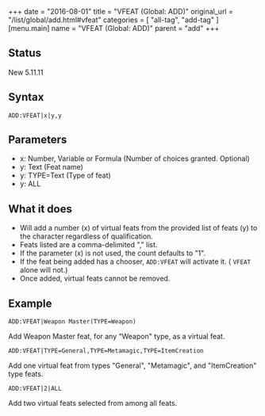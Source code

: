 +++
date = "2016-08-01"
title = "VFEAT (Global: ADD)"
original_url = "/list/global/add.html#vfeat"
categories = [ "all-tag", "add-tag" ]
[menu.main]
    name = "VFEAT (Global: ADD)"
    parent = "add"
+++

## Status

New 5.11.11

## Syntax

`ADD:VFEAT|x|y,y`

## Parameters

-   x: Number, Variable or Formula (Number of
    choices granted. Optional)
-   y: Text (Feat name)
-   y: TYPE=Text (Type of feat)
-   y: ALL



What it does
------------

-   Will add a number (x) of virtual feats from the provided list of
    feats (y) to the character regardless of qualification.
-   Feats listed are a comma-delimited "," list.
-   If the parameter (x) is not used, the count defaults to "1".
-   If the feat being added has a chooser, `ADD:VFEAT` will activate it.
    ( `VFEAT` alone will not.)
-   Once added, virtual feats cannot be removed.

Example
-------

`ADD:VFEAT|Weapon Master(TYPE=Weapon)`

Add Weapon Master feat, for any "Weapon" type, as a virtual feat.

`ADD:VFEAT|TYPE=General,TYPE=Metamagic,TYPE=ItemCreation`

Add one virtual feat from types "General", "Metamagic", and
"ItemCreation" type feats.

`ADD:VFEAT|2|ALL`

Add two virtual feats selected from among all feats.

